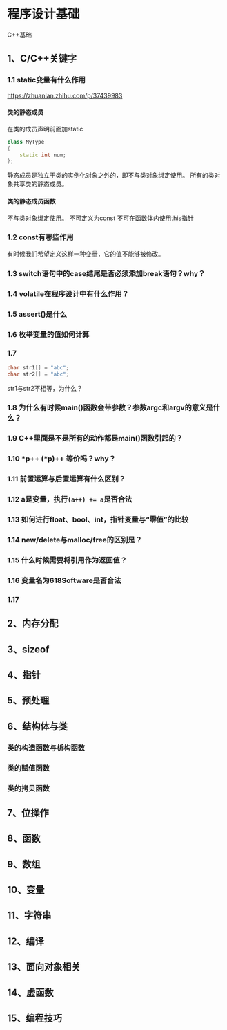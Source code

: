 # 程序设计基础

C++基础

## 1、C/C++关键字

### 1.1 static变量有什么作用

https://zhuanlan.zhihu.com/p/37439983

#### 类的静态成员

在类的成员声明前面加static
```cpp
class MyType
{
    static int num;
};
```

静态成员是独立于类的实例化对象之外的，即不与类对象绑定使用。
所有的类对象共享类的静态成员。

#### 类的静态成员函数

不与类对象绑定使用。
不可定义为const
不可在函数体内使用this指针

### 1.2 const有哪些作用

有时候我们希望定义这样一种变量，它的值不能够被修改。

### 1.3 switch语句中的case结尾是否必须添加break语句？why？

### 1.4 volatile在程序设计中有什么作用？

### 1.5 assert()是什么

### 1.6 枚举变量的值如何计算

### 1.7 

```cpp
char str1[] = "abc";
char str2[] = "abc";
```

str1与str2不相等，为什么？

### 1.8 为什么有时候main()函数会带参数？参数argc和argv的意义是什么？

### 1.9 C++里面是不是所有的动作都是main()函数引起的？

### 1.10 \*p++ (\*p)++ 等价吗？why？ 

### 1.11 前置运算与后置运算有什么区别？

### 1.12 a是变量，执行`(a++) += a`是否合法

### 1.13 如何进行float、bool、int，指针变量与“零值”的比较

### 1.14 new/delete与malloc/free的区别是？

### 1.15 什么时候需要将引用作为返回值？

### 1.16 变量名为618Software是否合法

### 1.17 

## 2、内存分配

## 3、sizeof

## 4、指针

## 5、预处理

## 6、结构体与类

### 类的构造函数与析构函数

### 类的赋值函数



### 类的拷贝函数

## 7、位操作

## 8、函数

## 9、数组

## 10、变量

## 11、字符串

## 12、编译

## 13、面向对象相关

## 14、虚函数

## 15、编程技巧



